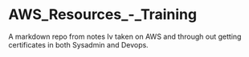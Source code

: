 # AWS_Resources_-_Training
A markdown repo from notes Iv taken on AWS and through out getting certificates in both Sysadmin and Devops. 
